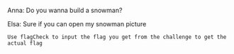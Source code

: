 Anna: Do you wanna build a snowman? 

Elsa: Sure if you can open my snowman picture

`Use flagCheck to input the flag you get from the challenge to get the actual flag`
